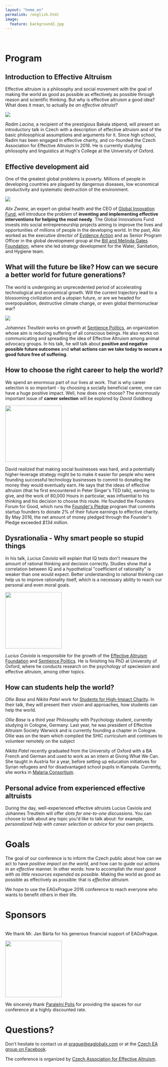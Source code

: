 ```yaml
---
layout: "home_en"
permalink: /english.html
image:
  feature: background2.jpg
---
```



<a name="program"></a>
<br>

# Program

## Introduction to Effective Altruism

Effective altruism is a philosophy and social movement with the goal of
making the world as good as possible as effectively as possible through
reason and scientific thinking.
But why is effective altruism a good idea? What does it mean, to actually <i>be
an effective altruist</i>?

<div class="speaker">
<img src="images/speakers/radim.jpg">
<div class="desc">
<p>
<i>Radim Lacina</i>, a recipient of the prestigious Bakala stipend, will
present an introductory talk in Czech with a description of effective altruism
and of the basic philosophical assumptions and arguments for it.
Since high school, Radim has been engaged in effective charity, and co-founded
the Czech Association for Effective Altruism in 2016. He is currently studying
philosophy and linguistics at Hugh's College at the University of Oxford.
</p>
</div>
</div>

## Effective development aid

One of the greatest global problems is poverty.
Millions of people in developing countries are plagued by dangerous diseases,
low economical productivity and systematic destruction of the environment.

<!-- TODO: nicer and mobile styling -->
<div class="speaker">
<img src="images/speakers/alix-zwane.jpg">
<div class="desc">
<p>
<i>Alix Zwane</i>, an expert on global health and the CEO of <a href="http://www.globalinnovation.fund/">Global Innovation Fund</a>,
will introduce the problem of <b>inventing and implementing effective
interventions for helping the most needy</b>. The Global Innovations Fund
invests into social entrepreneurship projects aiming to improve the lives and
opportunities of millions of people in the developing world. In the past,
Alix worked as the executive director of <a href="http://www.evidenceaction.org/">Evidence Action</a>
and as Senior Program Officer in the global development group at the <a href="http://www.gatesfoundation.org/">Bill and Melinda Gates Foundation</a>,
where she led strategy development for the Water, Sanitation, and Hygiene team.
</p>
</div>
</div>

## What will the future be like? How can we secure a better world for future generations?

The world is undergoing an unprecedented period of accelerating technological
and economical growth. Will the current trajectory lead to a blossoming
civilization and a utopian future, or are we headed for overpopulation,
destructive climate change, or even global thermonuclear war?

<!-- TODO: grid -->
<div class="speaker">
<img src="images/speakers/johannes-treutlein.jpg">
<div class="desc">
<p>
<i>Johannes Treutlein</i> works on growth at <a href="https://sentience-politics.org/">Sentience Politics</a>,
an organization whose aim is reducing suffering of all conscious beings.
He also works on communicating and spreading the idea of Effective Altruism
among animal advocacy groups. In his talk, he will talk about <b>positive and
negative possible future outcomes</b> and <b>what actions can we take today
to secure a good future free of suffering</b>.
</p>
</div>
</div>

## How to choose the right career to help the world?

We spend an enormous part of our lives at work. That is why
career selection is so important - by choosing a socially beneficial career,
one can have a huge positive impact. Well, how does one choose?
The enormously important issue of <b>career selection</b> will be explored
by <i>David Goldberg</i>

<div class="speaker">
<img src="images/speakers/david-goldberg.jpg"
	style="width: 180px;" >
<div class="desc">
<p>
David realized that making social businesses was hard, and a potentially
higher-leverage strategy might be to make it easier for people who were
founding successful technology businesses to commit to donating the money they
would eventually earn. He says that the ideas of effective altruism (that he
first encountered in Peter Singer's TED talk), earning to give, and the work
of 80,000 Hours in particular, was influential to his thinking and his decision
to choose this route. He founded the Founders Forum for Good, which runs the
<a href="https://founderspledge.com/">Founder's Pledge</a> program that
commits startup founders to donate 2% of their future earnings to effective
charity. By May 2016, the net amount of money pledged through the Founder's
Pledge exceeded <i>$134 million</i>.
</p>
</div>
</div>

## Dysrationalia - Why smart people so stupid things

In his talk, <i>Lucius Caviola</i> will explain that IQ tests don't measure
the amount of rational thinking and decision correctly.
Studies show that a correlation between IQ and a hypothetical "coefficient of rationality"
is weaker than one would expect. Better understanding to rational thinking
can help us to improve rationality itself, which is a necessary ability to
reach our personal and even moral goals.

<div class="speaker">
<img src="images/speakers/lucius-caviola.jpg"
	style="width: 180px;" >
<div class="desc">
<p>
<i>Lucius Caviola</i> is responsible for the growth of the <a href="https://ea-foundation.org/">Effective Altruism Foundation</a> and <a href="https://sentience-politics.org/">Sentience Politics</a>. He is finishing his PhD at University of Oxford, where he conducts research on the psychology of speciesism and effective altruism, among other topics.
</p>
</div>
</div>

## How can students help the world?

<i>Ollie Base</i> and <i>Nikita Patel</i> work for <a href="http://www.shicschools.org/">Students for High-Impact Charity</a>. 
In their talk, they will present their vision and approaches, how students can help the world. 

<i>Ollie Base</i> is a third year Philosophy with Psychology student, currently studying in Cologne, Germany. Last year, he was president of Effective Altruism Society Warwick and is currently founding a chapter in Cologne. Ollie was on the team which compiled the SHIC curriculum and continues to volunteer remotely on the subject

<i>Nikita Patel</i> recently graduated from the University of Oxford with a BA French and German and used to work as an intern at Giving What We Can. She taught in Austria for a year, before setting up education initiatives for Syrian refugees and for disadvantaged school pupils in Kampala. Currently, she works in <a href="http://www.malariaconsortium.org/">Malaria Consortium</a>.

## Personal advice from experienced effective altruists

During the day,  well-experienced effective altruists
Lucius Caviola and Johannes Treutlein will offer
*slots for one-to-one discussions*. You can choose to talk about any
topic you'd like to talk about: for example, *personalized help with career
selection* or *advice* for your own projects.

# Goals

The goal of our conference is to inform the Czech public about how can
we act to have *positive impact on the world*, and how can to guide
our actions in an *effective* manner. In other words: how to accomplish
*the most good with as little resources expended as possible*.
Making the world as good as possible as effectively as possible: that
is *effective altruism*.

We hope to use the EAGxPrague 2016 conference to reach everyone who
wants to benefit others in their life.

# Sponsors

<div class="sponsor">
<span style="display: block; width: 180px; height: 1px;"></span>
<div class="desc">
<p>
We thank Mr. Jan Bárta for his generous financial support of EAGxPrague.
</p>
</div>
</div>

<div class="sponsor">
<a href="https://www.paralelnipolis.cz/"><img src="images/paralelnipolis.jpg"
	style="width: 180px;" ></a>
<p>
We sincerely thank <a href="https://www.paralelnipolis.cz/">Paralelní Polis</a> for providing the spaces for our conference at a highly discounted rate.
</p>
</div>

# Questions?

Don't hesitate to contact us at [prague@eaglobalx.com](mailto:prague@eaglobalx.com)
or at the [Czech EA group on Facebook](https://www.facebook.com/groups/efektivnialtruismuscz/505083673035289/).

The conference is organized by [Czech Association for Effective Altruism](http://www.efektivni-altruismus.cz/kontakt).
